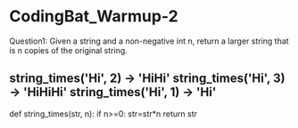 # CodingBat_Warmup-2

Question1: Given a string and a non-negative int n, return a larger string that is n copies of the original string.

string_times('Hi', 2) → 'HiHi'
string_times('Hi', 3) → 'HiHiHi'
string_times('Hi', 1) → 'Hi'
--------------------------------------------------------------------------------------------------------------------
def string_times(str, n):
  if n>=0:
    str=str*n
  return str
